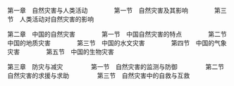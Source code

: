 第一章　自然灾害与人类活动
　　　　第一节　自然灾害及其影响
　　　　第三节　人类活动对自然灾害的影响

第二章　中国的自然灾害
　　　　第一节　中国自然灾害的特点
　　　　第二节　中国的地质灾害
　　　　第三节　中国的水文灾害
　　　　第四节　中国的气象灾害
　　　　第五节　中国的生物灾害

第三章　防灾与减灾
　　　　 第一节　自然灾害的监测与防御
　　　　 第二节　自然灾害的求援与求助
　　　　 第三节　自然灾害中的自救与互救